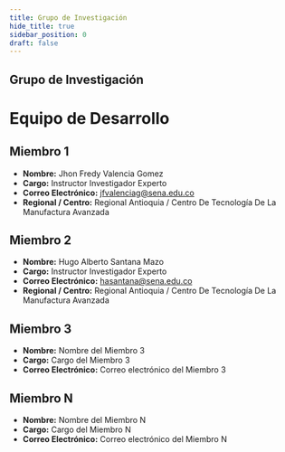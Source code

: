 ```yaml
---
title: Grupo de Investigación
hide_title: true
sidebar_position: 0
draft: false
---
```



## Grupo de Investigación 


# Equipo de Desarrollo

## Miembro 1



- **Nombre:** Jhon Fredy Valencia Gomez
- **Cargo:** Instructor Investigador Experto
- **Correo Electrónico:** jfvalenciag@sena.edu.co
- **Regional / Centro:** Regional Antioquia / Centro De Tecnología De La Manufactura Avanzada

## Miembro 2



- **Nombre:** Hugo Alberto Santana Mazo
- **Cargo:** Instructor Investigador Experto
- **Correo Electrónico:** hasantana@sena.edu.co
- **Regional / Centro:** Regional Antioquia / Centro De Tecnología De La Manufactura Avanzada

## Miembro 3



- **Nombre:** Nombre del Miembro 3
- **Cargo:** Cargo del Miembro 3
- **Correo Electrónico:** Correo electrónico del Miembro 3



## Miembro N



- **Nombre:** Nombre del Miembro N
- **Cargo:** Cargo del Miembro N
- **Correo Electrónico:** Correo electrónico del Miembro N

